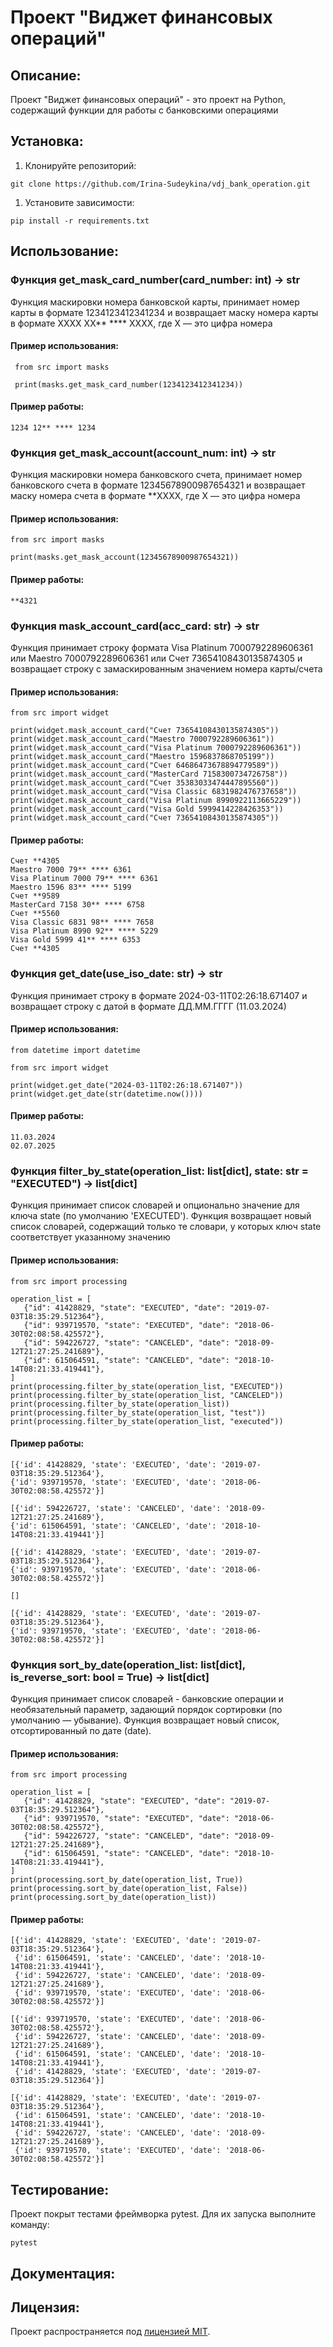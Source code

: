 # Проект "Виджет финансовых операций"

 ## Описание:
 Проект "Виджет финансовых операций" - это проект на Python, 
 содержащий функции для работы с банковскими операциями
 
## Установка:
 1. Клонируйте репозиторий:
 ```
 git clone https://github.com/Irina-Sudeykina/vdj_bank_operation.git
 ```

 1. Установите зависимости:
 ```
 pip install -r requirements.txt
 ```

 ## Использование:
 ### Функция **get_mask_card_number**(card_number: int) -> str
  Функция маскировки номера банковской карты, 
  принимает номер карты в формате 1234123412341234
  и возвращает маску номера карты в формате XXXX XX** **** XXXX, где X — это цифра номера

 #### Пример использования: 
```
 from src import masks
 
 print(masks.get_mask_card_number(1234123412341234))
 ```
 #### Пример работы:
 ```
 1234 12** **** 1234
 ```

 ### Функция **get_mask_account**(account_num: int) -> str
 Функция маскировки номера банковского счета, 
 принимает номер банковского счета в формате 12345678900987654321
 и возвращает маску номера счета в формате **XXXX, где X — это цифра номера

 #### Пример использования: 
 ```
 from src import masks
 
 print(masks.get_mask_account(12345678900987654321))
 ```
 #### Пример работы:
 ```
 **4321
 ```

 ### Функция **mask_account_card**(acc_card: str) -> str
 Функция принимает строку формата Visa Platinum 7000792289606361
 или Maestro 7000792289606361 или Счет 73654108430135874305
 и возвращает строку с замаскированным значением номера карты/счета

 #### Пример использования: 
  ```
 from src import widget
 
 print(widget.mask_account_card("Счет 73654108430135874305"))
 print(widget.mask_account_card("Maestro 7000792289606361"))
 print(widget.mask_account_card("Visa Platinum 7000792289606361"))
 print(widget.mask_account_card("Maestro 1596837868705199"))
 print(widget.mask_account_card("Счет 64686473678894779589"))
 print(widget.mask_account_card("MasterCard 7158300734726758"))
 print(widget.mask_account_card("Счет 35383033474447895560"))
 print(widget.mask_account_card("Visa Classic 6831982476737658"))
 print(widget.mask_account_card("Visa Platinum 8990922113665229"))
 print(widget.mask_account_card("Visa Gold 5999414228426353"))
 print(widget.mask_account_card("Счет 73654108430135874305"))
 ```
 #### Пример работы:
 ```
 Счет **4305
 Maestro 7000 79** **** 6361
 Visa Platinum 7000 79** **** 6361
 Maestro 1596 83** **** 5199
 Счет **9589
 MasterCard 7158 30** **** 6758
 Счет **5560
 Visa Classic 6831 98** **** 7658
 Visa Platinum 8990 92** **** 5229
 Visa Gold 5999 41** **** 6353
 Счет **4305
 ```

 ### Функция **get_date**(use_iso_date: str) -> str
 Функция принимает строку в формате 2024-03-11T02:26:18.671407
 и возвращает строку с датой в формате ДД.ММ.ГГГГ (11.03.2024)

 #### Пример использования: 
 ```
 from datetime import datetime
 
 from src import widget
 
 print(widget.get_date("2024-03-11T02:26:18.671407"))
 print(widget.get_date(str(datetime.now())))
 ```
 #### Пример работы:
 ```
 11.03.2024
 02.07.2025
 ```

 ### Функция **filter_by_state**(operation_list: list[dict], state: str = "EXECUTED") -> list[dict]
 Функция принимает список словарей
 и опционально значение для ключа state (по умолчанию 'EXECUTED').
 Функция возвращает новый список словарей, содержащий только те словари,
 у которых ключ state соответствует указанному значению

 #### Пример использования: 
 ```
 from src import processing
 
 operation_list = [
    {"id": 41428829, "state": "EXECUTED", "date": "2019-07-03T18:35:29.512364"},
    {"id": 939719570, "state": "EXECUTED", "date": "2018-06-30T02:08:58.425572"},
    {"id": 594226727, "state": "CANCELED", "date": "2018-09-12T21:27:25.241689"},
    {"id": 615064591, "state": "CANCELED", "date": "2018-10-14T08:21:33.419441"},
 ]
 print(processing.filter_by_state(operation_list, "EXECUTED"))
 print(processing.filter_by_state(operation_list, "CANCELED"))
 print(processing.filter_by_state(operation_list))
 print(processing.filter_by_state(operation_list, "test"))
 print(processing.filter_by_state(operation_list, "executed"))
 ```
 #### Пример работы:
 ```
 [{'id': 41428829, 'state': 'EXECUTED', 'date': '2019-07-03T18:35:29.512364'}, 
 {'id': 939719570, 'state': 'EXECUTED', 'date': '2018-06-30T02:08:58.425572'}]
 
 [{'id': 594226727, 'state': 'CANCELED', 'date': '2018-09-12T21:27:25.241689'},
 {'id': 615064591, 'state': 'CANCELED', 'date': '2018-10-14T08:21:33.419441'}]
 
 [{'id': 41428829, 'state': 'EXECUTED', 'date': '2019-07-03T18:35:29.512364'}, 
 {'id': 939719570, 'state': 'EXECUTED', 'date': '2018-06-30T02:08:58.425572'}]
 
 []
 
 [{'id': 41428829, 'state': 'EXECUTED', 'date': '2019-07-03T18:35:29.512364'}, 
 {'id': 939719570, 'state': 'EXECUTED', 'date': '2018-06-30T02:08:58.425572'}]
 ```

 ### Функция **sort_by_date**(operation_list: list[dict], is_reverse_sort: bool = True) -> list[dict]
 Функция принимает список словарей - банковские операции
 и необязательный параметр, задающий порядок сортировки (по умолчанию — убывание).
 Функция возвращает новый список, отсортированный по дате (date).

 #### Пример использования: 
 ```
 from src import processing
 
 operation_list = [
    {"id": 41428829, "state": "EXECUTED", "date": "2019-07-03T18:35:29.512364"},
    {"id": 939719570, "state": "EXECUTED", "date": "2018-06-30T02:08:58.425572"},
    {"id": 594226727, "state": "CANCELED", "date": "2018-09-12T21:27:25.241689"},
    {"id": 615064591, "state": "CANCELED", "date": "2018-10-14T08:21:33.419441"},
 ]
 print(processing.sort_by_date(operation_list, True))
 print(processing.sort_by_date(operation_list, False))
 print(processing.sort_by_date(operation_list))
 ```
 #### Пример работы:
 ```
 [{'id': 41428829, 'state': 'EXECUTED', 'date': '2019-07-03T18:35:29.512364'}, 
  {'id': 615064591, 'state': 'CANCELED', 'date': '2018-10-14T08:21:33.419441'}, 
  {'id': 594226727, 'state': 'CANCELED', 'date': '2018-09-12T21:27:25.241689'}, 
  {'id': 939719570, 'state': 'EXECUTED', 'date': '2018-06-30T02:08:58.425572'}]
  
 [{'id': 939719570, 'state': 'EXECUTED', 'date': '2018-06-30T02:08:58.425572'}, 
  {'id': 594226727, 'state': 'CANCELED', 'date': '2018-09-12T21:27:25.241689'}, 
  {'id': 615064591, 'state': 'CANCELED', 'date': '2018-10-14T08:21:33.419441'}, 
  {'id': 41428829, 'state': 'EXECUTED', 'date': '2019-07-03T18:35:29.512364'}]
  
 [{'id': 41428829, 'state': 'EXECUTED', 'date': '2019-07-03T18:35:29.512364'}, 
  {'id': 615064591, 'state': 'CANCELED', 'date': '2018-10-14T08:21:33.419441'}, 
  {'id': 594226727, 'state': 'CANCELED', 'date': '2018-09-12T21:27:25.241689'}, 
  {'id': 939719570, 'state': 'EXECUTED', 'date': '2018-06-30T02:08:58.425572'}]
 ```

 ## Тестирование:
Проект покрыт тестами фреймворка pytest. Для их запуска выполните команду:
```
pytest
```

 ## Документация:

 ## Лицензия:
 Проект распространяется под [лицензией MIT](LICENSE).
 